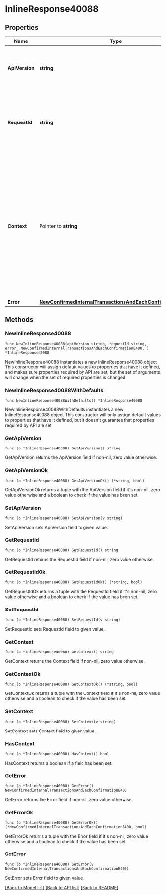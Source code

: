 # InlineResponse40088

## Properties

Name | Type | Description | Notes
------------ | ------------- | ------------- | -------------
**ApiVersion** | **string** | Specifies the version of the API that incorporates this endpoint. | 
**RequestId** | **string** | Defines the ID of the request. The &#x60;requestId&#x60; is generated by Crypto APIs and it&#39;s unique for every request. | 
**Context** | Pointer to **string** | In batch situations the user can use the context to correlate responses with requests. This property is present regardless of whether the response was successful or returned as an error. &#x60;context&#x60; is specified by the user. | [optional] 
**Error** | [**NewConfirmedInternalTransactionsAndEachConfirmationE400**](NewConfirmedInternalTransactionsAndEachConfirmationE400.md) |  | 

## Methods

### NewInlineResponse40088

`func NewInlineResponse40088(apiVersion string, requestId string, error_ NewConfirmedInternalTransactionsAndEachConfirmationE400, ) *InlineResponse40088`

NewInlineResponse40088 instantiates a new InlineResponse40088 object
This constructor will assign default values to properties that have it defined,
and makes sure properties required by API are set, but the set of arguments
will change when the set of required properties is changed

### NewInlineResponse40088WithDefaults

`func NewInlineResponse40088WithDefaults() *InlineResponse40088`

NewInlineResponse40088WithDefaults instantiates a new InlineResponse40088 object
This constructor will only assign default values to properties that have it defined,
but it doesn't guarantee that properties required by API are set

### GetApiVersion

`func (o *InlineResponse40088) GetApiVersion() string`

GetApiVersion returns the ApiVersion field if non-nil, zero value otherwise.

### GetApiVersionOk

`func (o *InlineResponse40088) GetApiVersionOk() (*string, bool)`

GetApiVersionOk returns a tuple with the ApiVersion field if it's non-nil, zero value otherwise
and a boolean to check if the value has been set.

### SetApiVersion

`func (o *InlineResponse40088) SetApiVersion(v string)`

SetApiVersion sets ApiVersion field to given value.


### GetRequestId

`func (o *InlineResponse40088) GetRequestId() string`

GetRequestId returns the RequestId field if non-nil, zero value otherwise.

### GetRequestIdOk

`func (o *InlineResponse40088) GetRequestIdOk() (*string, bool)`

GetRequestIdOk returns a tuple with the RequestId field if it's non-nil, zero value otherwise
and a boolean to check if the value has been set.

### SetRequestId

`func (o *InlineResponse40088) SetRequestId(v string)`

SetRequestId sets RequestId field to given value.


### GetContext

`func (o *InlineResponse40088) GetContext() string`

GetContext returns the Context field if non-nil, zero value otherwise.

### GetContextOk

`func (o *InlineResponse40088) GetContextOk() (*string, bool)`

GetContextOk returns a tuple with the Context field if it's non-nil, zero value otherwise
and a boolean to check if the value has been set.

### SetContext

`func (o *InlineResponse40088) SetContext(v string)`

SetContext sets Context field to given value.

### HasContext

`func (o *InlineResponse40088) HasContext() bool`

HasContext returns a boolean if a field has been set.

### GetError

`func (o *InlineResponse40088) GetError() NewConfirmedInternalTransactionsAndEachConfirmationE400`

GetError returns the Error field if non-nil, zero value otherwise.

### GetErrorOk

`func (o *InlineResponse40088) GetErrorOk() (*NewConfirmedInternalTransactionsAndEachConfirmationE400, bool)`

GetErrorOk returns a tuple with the Error field if it's non-nil, zero value otherwise
and a boolean to check if the value has been set.

### SetError

`func (o *InlineResponse40088) SetError(v NewConfirmedInternalTransactionsAndEachConfirmationE400)`

SetError sets Error field to given value.



[[Back to Model list]](../README.md#documentation-for-models) [[Back to API list]](../README.md#documentation-for-api-endpoints) [[Back to README]](../README.md)


